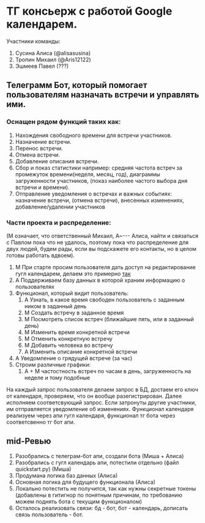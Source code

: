 # ТГ консьерж с работой Google календарем.
Участники команды:
 1) Сусина Алиса (@alisasusina)
 2) Тропин Михаил (@Aris12122)
 3) Эшмеев Павел (???)

## Телеграмм Бот, который помогает пользователям назначать встречи и управлять ими.
### Оснащен рядом функций таких как: 
 1. Нахождения свободного времени для встречи участников. 
 2. Назначение встречи. 
 3. Перенос встречи.
 4. Отмена встречи.
 5. Добавление описания встречи.
 6. Сбор и показ статистики например: средняя частота встреч за промежуток времени(неделя, месяц, год), диаграммы загруженности участников, (показ наиболее частого выбора дня встречи и времени).
 7. Отправление уведомления о встречах и важных событиях: назначение встречи, (отмена встречи), внесенных изменениях, добавление/удалении участников

### Части проекта и распределение:
(М означает, что ответственный Михаил, А~--- Алиса, найти и связаться с Павлом пока что не удалось, поэтому пока что распределение для двух людей, будем рады, если вы подскажете его контакты, но в целом готовы работать вдвоем).
  1) М При старте просим пользователя дать доступ на редактирование гугл календарем, делаем это примерно [так](https://aurigait.com/blog/accessing-google-calendar-data-using-google-calendar-api/)
  2) А Поддерживаем базу данных в которой храним информацию о пользователях
  3) Функционал, который видит пользователь:
      1) А Узнать, в какое время свободен пользователь с заданным ником в заданный день
      2) М Создать встречу в заданное время
      3) М Посмотреть список встреч (ближайшие пять, или в заданный день)
      4) М Изменить время конкретной встречи
      5) М Отменить конкретную встречу
      6) М Добавить человека во встречу
      7) А Изменить описание конкретной встречи
  4) А Уведомление о грядущей встрече (за час)
  5) Строим различные графики:
       1) А + М частостность встреч по часам в день, загруженность на неделе и тому подобные 

На каждый запрос пользователя делаем запрос в БД, достаем его ключ от календаря, проверяем, что он вообще разегистрирован. Далее исполняем соответсвующий запрос. Если затронуты другие участники, им отправляется уведомление об изменениях.
Функционал календаря реализуем через апи гугл календаря, функционал тг бота через соответсвенно тг бот апи. 


## mid-Ревью
  1) Разобрались с телеграм-бот апи, создали бота (Миша + Алиса)
  2) Разобрались с гугл календарь апи, потестили отдельно (файл quickstart.py) (Миша)
  3) Продумана логика баз данных (Алиса)
  4) Основная логика для будущего функционала (Алиса)
  5) Локально потестить не получится, так как нужны секретные токены (добавлены в гитигнор по понятным причинам, по требованию можем поднять бота с текущим функционалом)
  6) Осталось реализовать связи: бд - бот, бот - календарь, дописать связь пользователь - бот.

